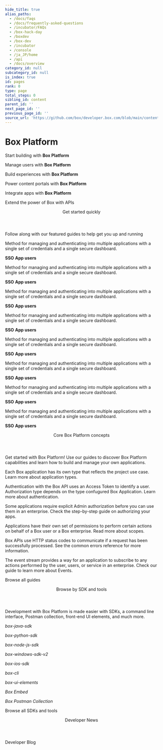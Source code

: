 ```yaml
---
hide_title: true
alias_paths:
  - /docs/faqs
  - /docs/frequently-asked-questions
  - /incubator/FAQs
  - /box-hack-day
  - /boxdev
  - /box-dev
  - /incubator
  - /console
  - /ja_JP/home
  - /api
  - /docs/overview
category_id: null
subcategory_id: null
is_index: true
id: pages
rank: 0
type: page
total_steps: 0
sibling_id: content
parent_id: ''
next_page_id: ''
previous_page_id: ''
source_url: 'https://github.com/box/developer.box.com/blob/main/content/pages/index.md'
---
```

# Box Platform

<Banner>

<BannerTitle>

Start building with **Box Platform**

</BannerTitle>

<BannerTitle>

Manage users with **Box Platform**

</BannerTitle>

<BannerTitle>

Build experiences with **Box Platform**

</BannerTitle>

<BannerTitle>

Power content portals with **Box Platform**

</BannerTitle>

<BannerTitle>

Integrate apps with **Box Platform**

</BannerTitle>

Extend the power of Box with APIs

</Banner>

<!-- <Centered wide>

<Header to='/guides' centered>

Guides

</Header>

<GuidesList>

Get started, learn tips and tricks, and discover how to use the Box
Platform API with our comprehensive guides. Here are six of the most used
guides to get you started.

<GuideList href='/guides/authentication/'>

Authentication

</GuideList>

<GuideList href='/guides/cli/quick-start/'>

CLI Quick Start

</GuideList>

<GuideList href='/guides/tooling/postman/quick-start/'>

Postman Quick Start

</GuideList>

<GuideList href='/guides/api-calls/permissions-and-errors/common-errors/'>

Common Errors

</GuideList>

<GuideList href='/guides/api-calls/pagination/offset-based/'>

API Pagination

</GuideList>

<GuideList href='/guides/embed/ui-elements/'>

UI Elements

</GuideList>

</GuidesList>

<More to='/guides' right>

More Guides

</More>

</Centered>

 -->

<Centered wide>

<Header to='/' centered>

Get started quickly

</Header>

Follow along  with our featured guides to help get you up and running

<TileGrid>

<Tile title="Connect Okta identities to Box App Users in a web app" href="/">

Method for managing and authenticating into multiple applications with
a single set of credentials and a single secure dashboard.

  **SSO**
  **App users**

</Tile>

<Tile title="Connect Okta identities to Box App Users in a web app" href="/">

Method for managing and authenticating into multiple applications with
a single set of credentials and a single secure dashboard.

  **SSO**
  **App users**

</Tile>

<Tile title="Connect Okta identities to Box App Users in a web app" href="/">

Method for managing and authenticating into multiple applications with
a single set of credentials and a single secure dashboard.

  **SSO**
  **App users**

</Tile>

<Tile title="Connect Okta identities to Box App Users in a web app" href="/">

Method for managing and authenticating into multiple applications with
a single set of credentials and a single secure dashboard.

  **SSO**
  **App users**

</Tile>

<Tile title="Connect Okta identities to Box App Users in a web app" href="/">

Method for managing and authenticating into multiple applications with
a single set of credentials and a single secure dashboard.

  **SSO**
  **App users**

</Tile>

<Tile title="Connect Okta identities to Box App Users in a web app" href="/">

Method for managing and authenticating into multiple applications with
a single set of credentials and a single secure dashboard.

  **SSO**
  **App users**

</Tile>

<Tile title="Connect Okta identities to Box App Users in a web app" href="/">

Method for managing and authenticating into multiple applications with
a single set of credentials and a single secure dashboard.

  **SSO**
  **App users**

</Tile>

<Tile title="Connect Okta identities to Box App Users in a web app" href="/">

Method for managing and authenticating into multiple applications with
a single set of credentials and a single secure dashboard.

  **SSO**
  **App users**

</Tile>

</TileGrid>

</Centered>

<Centered wide>

<FeaturedBoard type="community" >

</FeaturedBoard>

</Centered>

<Centered wide>

<Header to='/' centered>

Core Box Platform concepts

</Header>

Get started with Box Platform!
Use our guides to discover Box Platform capabilities
and learn how to build and manage your own applications.

<TileSlider>

<Tile type="guide" title="App Types" href="/guides/applications/">

Each Box application has its own type that reflects
the project use case.
Learn more about application types.

</Tile>

<Tile type="guide" title="Authentication" href="/guides/authentication/">

Authentication with the Box API uses an Access Token to identify a user.
Authorization type depends on the type confugured
Box Application. Learn more about authentication.

</Tile>

<Tile type="guide" title="Authorization" href="/guides/authorization/">

Some applications require explicit Admin authorization before
you can use them in an enterprise.
Check the step-by-step guide on authorizing your apps.

</Tile>

<Tile type="guide" title="Scopes" href="/guides/api-calls/permissions-and-errors/scopes/">

Applications have their own set of permissions to perform
certain actions on behalf of a Box user or a Box enterprise.
Read more about scopes.

</Tile>

<Tile type="guide" title="Common Errors" href="/guides/api-calls/permissions-and-errors/common-errors/">

Box APIs use HTTP status codes to communicate
if a request has been successfully processed.
See the common errors reference for more information.

</Tile>

<Tile type="guide" title="Event stream" href="/guides/events/">

The event stream provides a way for an application
to subscribe to any actions performed by the user,
users, or service in an enterprise.
Check our guide to learn more about Events.

</Tile>

</TileSlider>

<More to='/guides/' center>

Browse all guides

</More>

</Centered>

<!-- <Dark>

<Centered wide>

<Header to='/sdks-and-tools' centered>

SDKS & Tools

</Header>

<SDKS>

Development with Box Platform is made easier with SDKs for your
programming language, a command line interface, front-end UI elements,
and much more.

<SDK language='python' href='https://github.com/box/box-python-sdk'>

Python SDK

</SDK>

<SDK language='java' href='https://github.com/box/box-java-sdk'>

Java SDK

</SDK>

<SDK language='node' href='https://github.com/box/box-node-sdk'>

Node SDK

</SDK>

<SDK language='dotnet' href='https://github.com/box/box-windows-sdk'>

Windows .NET SDK

</SDK>

<SDK language='cli' href='https://github.com/box/boxcli'>

Box CLI

</SDK>

<SDK language='uielements' href='https://github.com/box/box-ui-elements'>

UI Elements

</SDK>

</SDKS>

<More to='/sdks-and-tools' right>

More SDKs & Tools

</More>

</Centered>

</Dark>

 -->

<Centered wide>

<FeaturedBoard type="sampleCode" >

</FeaturedBoard>

</Centered>

<Centered wide>

<Header to='/' centered>

Browse by SDK and tools

</Header>

Development with Box Platform is made easier with SDKs,
a command line interface, Postman collection,
front-end UI elements, and much more.

<TileSlider>

<Tile type="tool" title="Java" href="https://github.com/box/box-java-sdk">

  *box-java-sdk*

</Tile>

<Tile type="tool" title="Python" href="https://github.com/box/box-python-sdk">

  *box-python-sdk*

</Tile>

<Tile type="tool" title="Node" href="https://github.com/box/box-node-sdk">

  *box-node-js-sdk*

</Tile>

<Tile type="tool" title=".NET" href="https://github.com/box/box-windows-sdk-v2">

  *box-windows-sdk-v2*

</Tile>

<Tile type="tool" title="iOS" href="https://github.com/box/box-ios-sdk">

  *box-ios-sdk*

</Tile>

<Tile type="tool" title="Box CLI" href="/guides/cli/">

  *box-cli*

</Tile>

<Tile type="tool" title="Box UI Elements" href="/guides/embed/ui-elements/">

  *box-ui-elements*

</Tile>

<Tile type="tool" title="Box Embed" href="/guides/embed/box-embed/">

  *Box Embed*

</Tile>

<Tile type="tool" title="Postman collection" href="/guides/tooling/postman">

  *Box Postman Collection*

</Tile>

</TileSlider>

<More to='/sdks-and-tools/' center>

Browse all SDKs and tools

</More>

</Centered>

<Centered wide>

<Header to='https://medium.com/box-developer-blog' centered>

Developer News

</Header>

<BlogCards >

</BlogCards>

<More to='https://medium.com/box-developer-blog' right>

Developer Blog

</More>

</Centered>